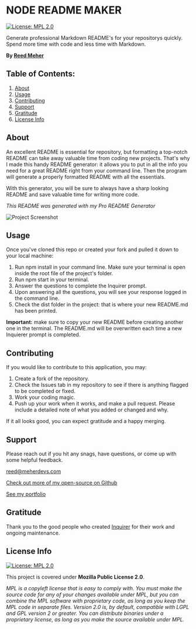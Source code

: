
# NODE README MAKER

[![License: MPL 2.0](https://img.shields.io/badge/License-MPL_2.0-brightgreen.svg)](https://opensource.org/licenses/MPL-2.0)

Generate professional Markdown README's for your repositorys quickly. Spend more time with code and less time with Markdown.

**By [Reed Meher](https://www.meherdevs.com)**

## Table of Contents:

1. [About](#about)
2. [Usage](#usage)
3. [Contributing](#contributing)
4. [Support](#support)
5. [Gratitude](#gratitude)
6. [License Info](#license-info)

## About

An excellent README is essential for repository, but formatting a top-notch README can take away valuable time from coding new projects.  That's why I made this handy README generator: it allows you to put in all the info you need for a great README right from your command line. Then the program will generate a properly formatted README with all the essentials.  

With this generator, you will be sure to always have a sharp looking README and save valuable time for writing more code. 

*This README was generated with my Pro README Generator*

![Project Screenshot](https://user-images.githubusercontent.com/107374664/188484514-3bf53e82-82cf-406e-922b-66233909bb93.png)
 

## Usage

Once you've cloned this repo or created your fork and pulled it down to your local machine:
1. Run npm install in your command line. Make sure your terminal is open inside the root file of the project's folder.
2. Run npm start in your terminal.
3. Answer the questions to complete the Inquirer prompt.
4. Upon answering all the questions, you will see your response logged in the command line.
5. Check the dist folder in the project: that is where your new README.md has been printed.

**Important:** make sure to copy your new README before creating another one in the terminal. The README.md will be overwritten each time a new Inquierer prompt is completed.

## Contributing

If you would like to contribute to this application, you may:
1. Create a fork of the repository.
2. Check the Issues tab in my repository to see if there is anything flagged to be completed or fixed.
3. Work your coding magic.
4. Push up your work when it works, and make a pull request. Please include a detailed note of what you added or changed and why.

If it all looks good, you can expect gratitude and a happy merging.

## Support

Please reach out if you hit any snags, have questions, or come up with some helpful feedback.  

<reed@meherdevs.com> 

[Check out more of my open-source on Github](https://github.com/Archonology)

[See my portfolio](https://www.meherdevs.com)

## Gratitude

Thank you to the good people who created [Inquirer](https://github.com/SBoudrias/Inquirer.js) for their work and ongoing maintenance.  
    
## License Info

[![License: MPL 2.0](https://img.shields.io/badge/License-MPL_2.0-brightgreen.svg)](https://opensource.org/licenses/MPL-2.0)

This project is covered under **Mozilla Public License 2.0**.

*MPL is a copyleft license that is easy to comply with. You must make the source code for any of your changes available under MPL, but you can combine the MPL software with proprietary code, as long as you keep the MPL code in separate files. Version 2.0 is, by default, compatible with LGPL and GPL version 2 or greater. You can distribute binaries under a proprietary license, as long as you make the source available under MPL.* 

